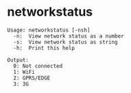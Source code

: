 # networkstatus

    Usage: networkstatus [-nsh]
      -n:  View network status as a number
      -s:  View network status as string
      -h:  Print this help

    Output:
      0: Not connected
      1: WiFi
      2: GPRS/EDGE
      3: 3G


